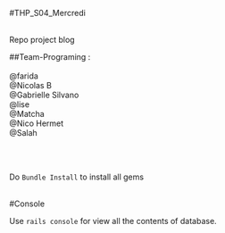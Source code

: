 #THP_S04_Mercredi
<br />
<br />

Repo project blog
<br />

##Team-Programing :
<br />
<br />
@farida <br />
@Nicolas B <br />
@Gabrielle Silvano <br />
@lise <br />
@Matcha <br />
@Nico Hermet <br />
@Salah <br />

<br />
<br />

Do `Bundle Install` to install all gems
<br />
<br />

#Console
<br />

Use `rails console` for view all the contents of database.


